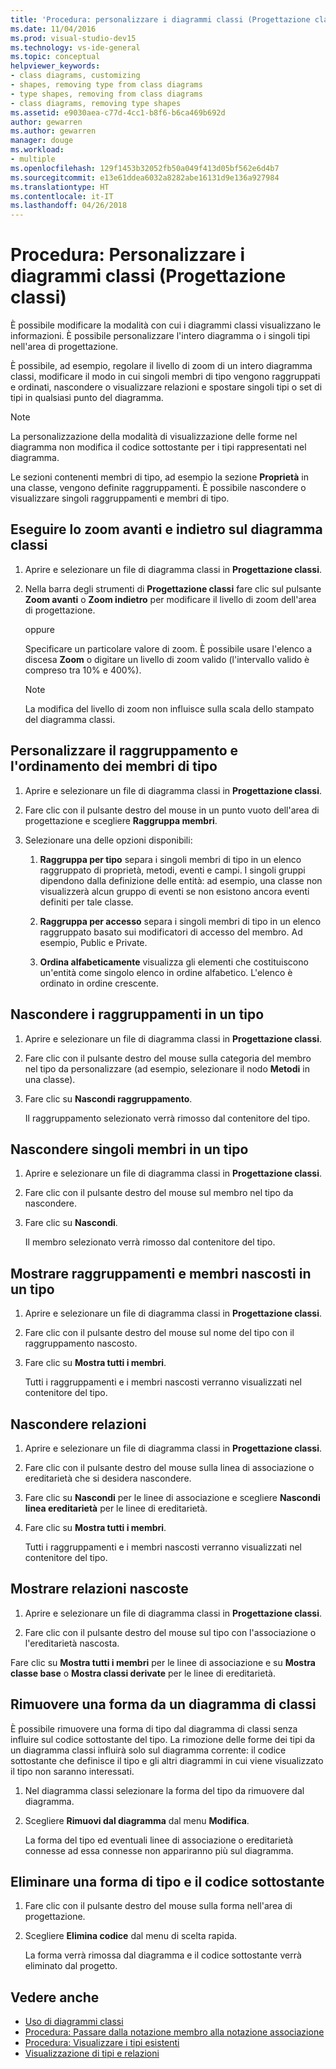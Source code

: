 ```yaml
---
title: 'Procedura: personalizzare i diagrammi classi (Progettazione classi)'
ms.date: 11/04/2016
ms.prod: visual-studio-dev15
ms.technology: vs-ide-general
ms.topic: conceptual
helpviewer_keywords:
- class diagrams, customizing
- shapes, removing type from class diagrams
- type shapes, removing from class diagrams
- class diagrams, removing type shapes
ms.assetid: e9030aea-c77d-4cc1-b8f6-b6ca469b692d
author: gewarren
ms.author: gewarren
manager: douge
ms.workload:
- multiple
ms.openlocfilehash: 129f1453b32052fb50a049f413d05bf562e6d4b7
ms.sourcegitcommit: e13e61ddea6032a8282abe16131d9e136a927984
ms.translationtype: HT
ms.contentlocale: it-IT
ms.lasthandoff: 04/26/2018
---
```

# <a name="how-to-customize-class-diagrams-class-designer"></a>Procedura: Personalizzare i diagrammi classi (Progettazione classi)

È possibile modificare la modalità con cui i diagrammi classi visualizzano le informazioni. È possibile personalizzare l'intero diagramma o i singoli tipi nell'area di progettazione.

È possibile, ad esempio, regolare il livello di zoom di un intero diagramma classi, modificare il modo in cui singoli membri di tipo vengono raggruppati e ordinati, nascondere o visualizzare relazioni e spostare singoli tipi o set di tipi in qualsiasi punto del diagramma.

> [!NOTE]
> La personalizzazione della modalità di visualizzazione delle forme nel diagramma non modifica il codice sottostante per i tipi rappresentati nel diagramma.

Le sezioni contenenti membri di tipo, ad esempio la sezione **Proprietà** in una classe, vengono definite raggruppamenti. È possibile nascondere o visualizzare singoli raggruppamenti e membri di tipo.

## <a name="zoom-in-and-out-of-the-class-diagram"></a>Eseguire lo zoom avanti e indietro sul diagramma classi

1.  Aprire e selezionare un file di diagramma classi in **Progettazione classi**.

2.  Nella barra degli strumenti di **Progettazione classi** fare clic sul pulsante **Zoom avanti** o **Zoom indietro** per modificare il livello di zoom dell'area di progettazione.

     oppure

     Specificare un particolare valore di zoom. È possibile usare l'elenco a discesa **Zoom** o digitare un livello di zoom valido (l'intervallo valido è compreso tra 10% e 400%).

    > [!NOTE]
    > La modifica del livello di zoom non influisce sulla scala dello stampato del diagramma classi.

## <a name="customize-grouping-and-sorting-of-type-members"></a>Personalizzare il raggruppamento e l'ordinamento dei membri di tipo

1.  Aprire e selezionare un file di diagramma classi in **Progettazione classi**.

2.  Fare clic con il pulsante destro del mouse in un punto vuoto dell'area di progettazione e scegliere **Raggruppa membri**.

3.  Selezionare una delle opzioni disponibili:

    1.  **Raggruppa per tipo** separa i singoli membri di tipo in un elenco raggruppato di proprietà, metodi, eventi e campi. I singoli gruppi dipendono dalla definizione delle entità: ad esempio, una classe non visualizzerà alcun gruppo di eventi se non esistono ancora eventi definiti per tale classe.

    2.  **Raggruppa per accesso** separa i singoli membri di tipo in un elenco raggruppato basato sui modificatori di accesso del membro. Ad esempio, Public e Private.

    3.  **Ordina alfabeticamente** visualizza gli elementi che costituiscono un'entità come singolo elenco in ordine alfabetico. L'elenco è ordinato in ordine crescente.

## <a name="hide-compartments-on-a-type"></a>Nascondere i raggruppamenti in un tipo

1.  Aprire e selezionare un file di diagramma classi in **Progettazione classi**.

2.  Fare clic con il pulsante destro del mouse sulla categoria del membro nel tipo da personalizzare (ad esempio, selezionare il nodo **Metodi** in una classe).

3.  Fare clic su **Nascondi raggruppamento**.

     Il raggruppamento selezionato verrà rimosso dal contenitore del tipo.

## <a name="hide-individual-members-on-a-type"></a>Nascondere singoli membri in un tipo

1.  Aprire e selezionare un file di diagramma classi in **Progettazione classi**.

2.  Fare clic con il pulsante destro del mouse sul membro nel tipo da nascondere.

3.  Fare clic su **Nascondi**.

     Il membro selezionato verrà rimosso dal contenitore del tipo.

## <a name="show-hidden-compartments-and-members-on-a-type"></a>Mostrare raggruppamenti e membri nascosti in un tipo

1.  Aprire e selezionare un file di diagramma classi in **Progettazione classi**.

2.  Fare clic con il pulsante destro del mouse sul nome del tipo con il raggruppamento nascosto.

3.  Fare clic su **Mostra tutti i membri**.

     Tutti i raggruppamenti e i membri nascosti verranno visualizzati nel contenitore del tipo.

## <a name="hide-relationships"></a>Nascondere relazioni

1.  Aprire e selezionare un file di diagramma classi in **Progettazione classi**.

2.  Fare clic con il pulsante destro del mouse sulla linea di associazione o ereditarietà che si desidera nascondere.

3.  Fare clic su **Nascondi** per le linee di associazione e scegliere **Nascondi linea ereditarietà** per le linee di ereditarietà.

4.  Fare clic su **Mostra tutti i membri**.

     Tutti i raggruppamenti e i membri nascosti verranno visualizzati nel contenitore del tipo.

## <a name="show-hidden-relationships"></a>Mostrare relazioni nascoste

1.  Aprire e selezionare un file di diagramma classi in **Progettazione classi**.

2.  Fare clic con il pulsante destro del mouse sul tipo con l'associazione o l'ereditarietà nascosta.

 Fare clic su **Mostra tutti i membri** per le linee di associazione e su **Mostra classe base** o **Mostra classi derivate** per le linee di ereditarietà.

## <a name="remove-a-shape-from-a-class-diagram"></a>Rimuovere una forma da un diagramma di classi
È possibile rimuovere una forma di tipo dal diagramma di classi senza influire sul codice sottostante del tipo. La rimozione delle forme dei tipi da un diagramma classi influirà solo sul diagramma corrente: il codice sottostante che definisce il tipo e gli altri diagrammi in cui viene visualizzato il tipo non saranno interessati.

1.  Nel diagramma classi selezionare la forma del tipo da rimuovere dal diagramma.

2.  Scegliere **Rimuovi dal diagramma** dal menu **Modifica**.

     La forma del tipo ed eventuali linee di associazione o ereditarietà connesse ad essa connesse non appariranno più sul diagramma.

## <a name="delete-a-type-shape-and-its-underlying-code"></a>Eliminare una forma di tipo e il codice sottostante

1.  Fare clic con il pulsante destro del mouse sulla forma nell'area di progettazione.

2.  Scegliere **Elimina codice** dal menu di scelta rapida.

     La forma verrà rimossa dal diagramma e il codice sottostante verrà eliminato dal progetto.

## <a name="see-also"></a>Vedere anche

- [Uso di diagrammi classi](working-with-class-diagrams.md)
- [Procedura: Passare dalla notazione membro alla notazione associazione](how-to-change-between-member-notation-and-association-notation.md)
- [Procedura: Visualizzare i tipi esistenti](how-to-view-existing-types.md)
- [Visualizzazione di tipi e relazioni](viewing-types-and-relationships.md)